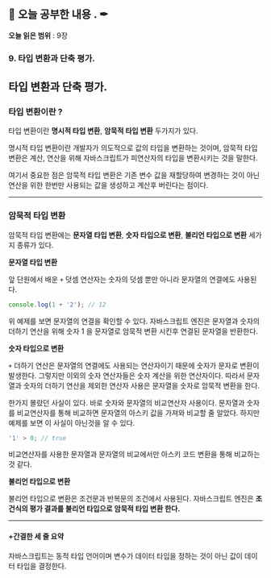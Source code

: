 ## 📕 오늘 공부한 내용 . ✒

**오늘 읽은 범위** : 9장

### 9. 타입 변환과 단축 평가.

## 타입 변환과 단축 평가.

### 타입 변환이란 ?

타입 변환이란 **명시적 타입 변환**, **암묵적 타입 변환** 두가지가 있다.

명시적 타입 변환이란 개발자가 의도적으로 값의 타입을 변환하는 것이며, 암묵적 타입 변환은 계산, 연산을 위해 자바스크립트가 피연산자의 타입을 변환시키는 것을 말한다.

여기서 중요한 점은 암묵적 타입 변환은 기존 변수 값을 재할당하여 변경하는 것이 아닌 연산을 위한 한번만 사용되는 값을 생성하고 계산후 버린다는 점이다.

---

### 암묵적 타입 변환

암묵적 타입 변환에는 **문자열 타입 변환**, **숫자 타입으로 변환**, **불리언 타입으로 변환** 세가지 종류가 있다.

**문자열 타입 변환**

앞 단원에서 배운 `+` 덧셈 연산자는 숫자의 덧셈 뿐만 아니라 문자열의 연결에도 사용된다.

```javascript
console.log(1 + '2'); // 12
```

위 예제를 보면 문자열의 연결을 확인할 수 있다. 자바스크립트 엔진은 문자열과 숫자의 더하기 연산을 위해 숫자 1 을 문자열로 암묵적 변환 시킨후 연결된 문자열을 반환한다.

**숫자 타입으로 변환**

`+` 더하기 연산은 문자열의 연결에도 사용되는 연산자이기 때문에 숫자가 문자로 변환이 발생한다.
그렇지만 이외의 숫자 연산자들은 숫자 계산을 위한 연산자이다. 따라서 문자열과 숫자의 더하기 연산을 제외한 연산자 사용은 문자열을 숫자로 암묵적 변환을 한다.

한가지 몰랐던 사실이 있다. 바로 숫자와 문자열의 비교연산자 사용이다. 문자열과 숫자를 비교연산자를 통해 비교하면 문자열의 아스키 값을 가져와 비교할 줄 알았다. 하지만 예제를 보면 이 사실이 아닌것을 알 수 있다.

```javascript
'1' > 0; // true
```

비교연산자를 사용한 문자열과 문자열의 비교에서만 아스키 코드 변환을 통해 비교하는것 같다.

**불리언 타입으로 변환**

불리언 타입으로 변환은 조건문과 반복문의 조건에서 사용된다.
자바스크립트 엔진은 **조건식의 평가 결과를 불리언 타입으로 암묵적 타입 변환 한다.**

---

#### +간결한 세 줄 요약

자바스크립트는 동적 타입 언어이며 변수가 데이터 타입을 정하는 것이 아닌 값이 데이터 타입을 결정한다.
